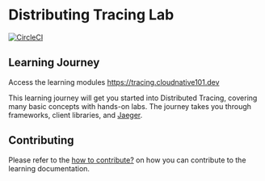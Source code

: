 # Distributing Tracing Lab
[![CircleCI](https://circleci.com/gh/ibm-cloud-architecture/learning-distributed-tracing-101.svg?style=svg)](https://circleci.com/gh/ibm-cloud-architecture/learning-distributed-tracing-101)

## Learning Journey
Access the learning modules https://tracing.cloudnative101.dev

This learning journey will get you started into Distributed Tracing, covering many basic concepts with hands-on labs. The journey takes you through frameworks, client libraries, and [Jaeger](https://www.jaegertracing.io/).

## Contributing
Please refer to the [how to contribute?](CONTRIBUTING.md) on how you can contribute to the learning documentation.
